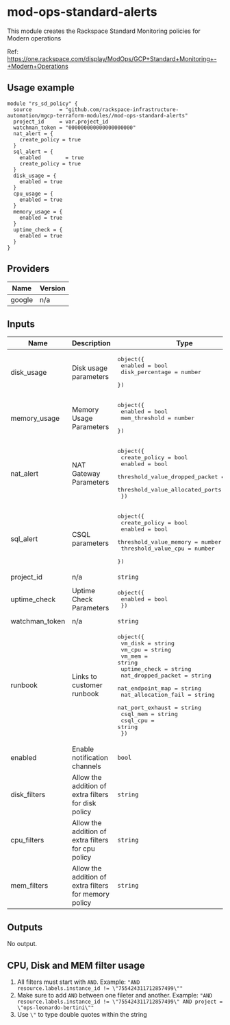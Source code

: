 # mod-ops-standard-alerts

This module creates the Rackspace Standard Monitoring policies for Modern operations

Ref: https://one.rackspace.com/display/ModOps/GCP+Standard+Monitoring+-+Modern+Operations


## Usage example
```
module "rs_sd_policy" {
  source         = "github.com/rackspace-infrastructure-automation/mgcp-terraform-modules//mod-ops-standard-alerts"
  project_id     = var.project_id
  watchman_token = "000000000000000000000"
  nat_alert = {
    create_policy = true
  }
  sql_alert = {
    enabled        = true
    create_policy = true
  }
  disk_usage = {
    enabled = true
  }
  cpu_usage = {
    enabled = true
  }
  memory_usage = {
    enabled = true
  }
  uptime_check = {
    enabled = true
  }
}
```

## Providers
| Name | Version |
|------|---------|
| google | n/a |

## Inputs

| Name | Description | Type | Default | Required |
|------|-------------|------|---------|:-----:|
| disk\_usage | Disk usage parameters | <pre>object({<br>    enabled         = bool<br>    disk_percentage = number<br>  })<br></pre> | <pre>{<br>  "disk_percentage": 10,<br>  "enabled": false<br>}<br></pre> | no |
| memory\_usage | Memory Usage Parameters | <pre>object({<br>    enabled       = bool<br>    mem_threshold = number <br>  })<br></pre> | <pre>{<br>  "enabled": false,<br>  "mem_threshold": 98<br>}<br></pre> | no |
| nat\_alert | NAT Gateway Parameters | <pre>object({<br>    create_policy                   = bool<br>    enabled                         = bool<br>    threshold_value_dropped_packet  = number<br>    threshold_value_allocated_ports = number<br>  })| <pre>{<br>  "create_policy: false,<br>  "enabled": false,<br>  "threshold_value_dropped_packet": 0,<br>  "threshold_value_allocated_ports": 64512<br>}<br></pre> | no |
| sql\_alert | CSQL parameters | <pre>object({<br>    create_policy          = bool<br>    enabled                = bool<br>    threshold_value_memory = number<br>    threshold_value_cpu    = number <br>  })<br></pre> | <pre>{<br>  "create_policy": false,<br>  "enabled": false,<br>  "threshold_value_memory": 0.99, <br>  "threshold_value_cpu": 0.99<br>}<br></pre> | no |
| project\_id | n/a | `string` | n/a | yes |
| uptime\_check | Uptime Check Parameters |  <pre>object({<br>    enabled         = bool<br>   })<br></pre> | <pre>{<br>  "enabled": false,<br>}<br></pre> | no |
| watchman\_token | n/a | `string` | n/a | yes |
| runbook | Links to customer runbook | <pre>object({<br>    vm_disk             = string<br>    vm_cpu              = string<br>    vm_mem              = string<br>    uptime_check        = string<br>    nat_dropped_packet  = string<br>    nat_endpoint_map    = string<br>    nat_allocation_fail = string<br>    nat_port_exhaust    = string<br>    csql_mem            = string<br>    csql_cpu            = string<br>  })<br></pre> | <pre>{<br>  "vm_disk": "https://one.rackspace.com/display/PCMS/GCP+Standard+Monitoring+-+Modern+Operations#GCPStandardMonitoring-ModernOperations-Standard/RecommendedMonitors",<br>  "vm_cpu": "https://one.rackspace.com/display/PCMS/GCP+Standard+Monitoring+-+Modern+Operations#GCPStandardMonitoring-ModernOperations-Standard/RecommendedMonitors",<br>  "vm_mem": "https://one.rackspace.com/display/PCMS/GCP+Standard+Monitoring+-+Modern+Operations#GCPStandardMonitoring-ModernOperations-Standard/RecommendedMonitors",<br>  "uptime_check": "https://one.rackspace.com/display/PCMS/GCP+Standard+Monitoring+-+Modern+Operations#GCPStandardMonitoring-ModernOperations-Standard/RecommendedMonitors",<br>  "nat_dropped_packet": "https://one.rackspace.com/display/PCMS/GCP+Standard+Monitoring+-+Modern+Operations#GCPStandardMonitoring-ModernOperations-Networking(NAT)",<br>  "nat_endpoint_map": "https://one.rackspace.com/display/PCMS/GCP+Standard+Monitoring+-+Modern+Operations#GCPStandardMonitoring-ModernOperations-Networking(NAT)",<br>  "nat_allocation_fail": "https://one.rackspace.com/display/PCMS/GCP+Standard+Monitoring+-+Modern+Operations#GCPStandardMonitoring-ModernOperations-Networking(NAT)",<br>  "nat_port_exhaust": "https://one.rackspace.com/display/PCMS/GCP+Standard+Monitoring+-+Modern+Operations#GCPStandardMonitoring-ModernOperations-Networking(NAT)",<br>  "csql_mem": "https://one.rackspace.com/display/PCMS/GCP+Standard+Monitoring+-+Modern+Operations#GCPStandardMonitoring-ModernOperations-Databases-CloudSQL(asperCustomerRequirement)",<br>  "csql_cpu": "https://one.rackspace.com/display/PCMS/GCP+Standard+Monitoring+-+Modern+Operations#GCPStandardMonitoring-ModernOperations-Databases-CloudSQL(asperCustomerRequirement)",<br>}<br></pre> | no
| enabled | Enable notification channels | `bool` | false | no
| disk_filters  | Allow the addition of extra filters for disk policy | `string` | "" | no |
| cpu_filters  | Allow the addition of extra filters for cpu policy | `string` | "" | no |
| mem_filters  | Allow the addition of extra filters for memory policy | `string` | "" | no |

## Outputs

No output.

## CPU, Disk and MEM filter usage
1. All filters must start with `AND`. Example: `"AND resource.labels.instance_id != \"755424311712857499\""`
1. Make sure to add `AND` between one fileter and another. Example: `"AND resource.labels.instance_id != \"755424311712857499\" AND project = \"ops-leonardo-bertini\""`
1. Use `\"` to type double quotes within the string